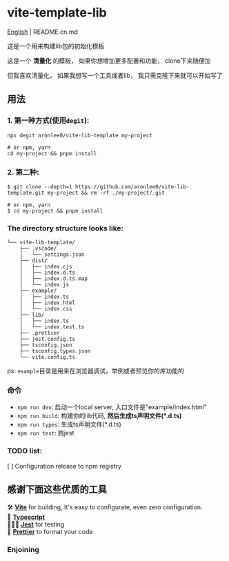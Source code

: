 # vite-template-lib

[English](README.md) | README.cn.md

这是一个用来构建lib包的初始化模板

这是一个 **清量化** 的模板， 如果你想增加更多配置和功能， clone下来随便加

但我喜欢清量化， 如果我想写一个工具或者lib， 我只需克隆下来就可以开始写了

## 用法

### 1. 第一种方式(使用`degit`):

```shell
npx degit aronlee0/vite-lib-template my-project

# or npm, yarn
cd my-project && pnpm install
```

### 2. 第二种:

```shell
$ git clone --depth=1 https://github.com/aronlee0/vite-lib-template.git my-project && rm -rf ./my-project/.git

# or npm, yarn
$ cd my-project && pnpm install
```

### The directory structure looks like:

```shell
└── vite-lib-template/
    ├── .vscode/
    │   └── settings.json
    ├── dist/
    │   ├── index.cjs
    │   ├── index.d.ts
    │   ├── index.d.ts.map
    │   └── index.js
    ├── example/
    │   ├── index.ts
    │   ├── index.html
    │   └── index.css
    ├── lib/
    │   ├── index.ts
    │   └── index.test.ts
    ├── .prettier
    ├── jest.config.ts
    ├── tsconfig.json
    ├── tsconfig.types.json
    └── vite.config.ts
```

ps: `example`目录是用来在浏览器调试，举例或者预览你的库功能的

### 命令

- `npm run dev`: 启动一个local server, 入口文件是"example/index.html"
- `npm run build`: 构建你的lib代码, **然后生成ts声明文件(\*.d.ts)**
- `npm run types`: 生成ts声明文件(\*.d.ts)
- `npm run test`: 跑jest

### TODO list:

[ ] Configuration release to npm registry

## 感谢下面这些优质的工具

🛠 [**Vite**](https://vite.dev/) for building, It's easy to configurate, even zero configuration.  
🎸 [**Typescript**](https://www.typescriptlang.org/)  
👩🏼‍🚒 [**Jest**](https://jestjs.io/) for testing  
💅 [**Prettier**](https://prettier.io/) to format your code

### Enjoining
